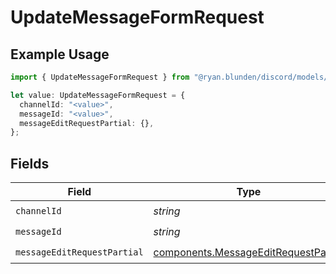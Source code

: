 # UpdateMessageFormRequest

## Example Usage

```typescript
import { UpdateMessageFormRequest } from "@ryan.blunden/discord/models/operations";

let value: UpdateMessageFormRequest = {
  channelId: "<value>",
  messageId: "<value>",
  messageEditRequestPartial: {},
};
```

## Fields

| Field                                                                                        | Type                                                                                         | Required                                                                                     | Description                                                                                  |
| -------------------------------------------------------------------------------------------- | -------------------------------------------------------------------------------------------- | -------------------------------------------------------------------------------------------- | -------------------------------------------------------------------------------------------- |
| `channelId`                                                                                  | *string*                                                                                     | :heavy_check_mark:                                                                           | N/A                                                                                          |
| `messageId`                                                                                  | *string*                                                                                     | :heavy_check_mark:                                                                           | N/A                                                                                          |
| `messageEditRequestPartial`                                                                  | [components.MessageEditRequestPartial](../../models/components/messageeditrequestpartial.md) | :heavy_check_mark:                                                                           | N/A                                                                                          |